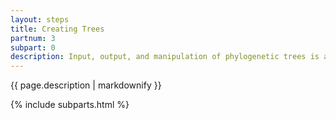 ```yaml
---
layout: steps
title: Creating Trees
partnum: 3
subpart: 0
description: Input, output, and manipulation of phylogenetic trees is an essential part of our toolkit. We first start by creating a tree in memory the hard way, by creating each node and connecting nodes by specifying each node's neighboring nodes. If this seems way too labor-intensive, you're right! In the next several steps, we will gradually work toward inputting and outputting trees as Newick tree descriptions.
---
```

{{ page.description | markdownify }}

{% include subparts.html %}
